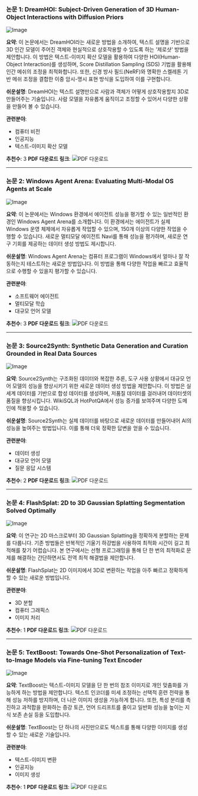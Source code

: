 ### 논문 1: DreamHOI: Subject-Driven Generation of 3D Human-Object Interactions with Diffusion Priors
![Image](https://cdn-thumbnails.huggingface.co/social-thumbnails/papers/2409.08278.png)

**요약**:
이 논문에서는 DreamHOI라는 새로운 방법을 소개하여, 텍스트 설명을 기반으로 3D 인간 모델이 주어진 객체와 현실적으로 상호작용할 수 있도록 하는 '제로샷' 방법을 제안합니다. 이 방법은 텍스트-이미지 확산 모델을 활용하여 다양한 HOI(Human-Object Interaction)를 생성하며, Score Distillation Sampling (SDS) 기법을 활용해 인간 메쉬의 조정을 최적화합니다. 또한, 신경 방사 필드(NeRF)와 명확한 스켈레톤 기반 메쉬 조정을 결합한 이중 암시-명시 표현 방식을 도입하여 이를 구현합니다.

**쉬운설명**:
DreamHOI는 텍스트 설명만으로 사람과 객체가 어떻게 상호작용할지 3D로 만들어주는 기술입니다. 사람 모델을 자유롭게 움직이고 조정할 수 있어서 다양한 상황을 만들어 볼 수 있습니다.

**관련분야**:
- 컴퓨터 비전
- 인공지능
- 텍스트-이미지 확산 모델

**추천수**: 3
**PDF 다운로드 링크**: ![PDF 다운로드](https://arxiv.org/pdf/2409.08278)

---

### 논문 2: Windows Agent Arena: Evaluating Multi-Modal OS Agents at Scale
![Image](https://cdn-thumbnails.huggingface.co/social-thumbnails/papers/2409.08264.png)

**요약**:
이 논문에서는 Windows 환경에서 에이전트 성능을 평가할 수 있는 일반적인 환경인 Windows Agent Arena를 소개합니다. 이 환경에서는 에이전트가 실제 Windows 운영 체제에서 자유롭게 작업할 수 있으며, 150개 이상의 다양한 작업을 수행할 수 있습니다. 새로운 멀티모달 에이전트 Navi를 통해 성능을 평가하며, 새로운 연구 기회를 제공하는 데이터 생성 방법도 제시합니다.

**쉬운설명**:
Windows Agent Arena는 컴퓨터 프로그램이 Windows에서 얼마나 잘 작동하는지 테스트하는 새로운 방법입니다. 이 방법을 통해 다양한 작업을 빠르고 효율적으로 수행할 수 있을지 평가할 수 있습니다.

**관련분야**:
- 소프트웨어 에이전트
- 멀티모달 학습
- 대규모 언어 모델

**추천수**: 3
**PDF 다운로드 링크**: ![PDF 다운로드](https://arxiv.org/pdf/2409.08264)

---

### 논문 3: Source2Synth: Synthetic Data Generation and Curation Grounded in Real Data Sources
![Image](https://cdn-thumbnails.huggingface.co/social-thumbnails/papers/2409.08239.png)

**요약**:
Source2Synth는 구조화된 데이터와 복잡한 추론, 도구 사용 상황에서 대규모 언어 모델의 성능을 향상시키기 위한 새로운 데이터 생성 방법을 제안합니다. 이 방법은 실세계 데이터를 기반으로 합성 데이터를 생성하며, 저품질 데이터를 걸러내어 데이터셋의 품질을 향상시킵니다. WikiSQL과 HotPotQA에서 성능 증가를 보여주며 다양한 도메인에 적용할 수 있습니다.

**쉬운설명**:
Source2Synth는 실제 데이터를 바탕으로 새로운 데이터를 만들어내어 AI의 성능을 높여주는 방법입니다. 이를 통해 더욱 정확한 답변을 얻을 수 있습니다.

**관련분야**:
- 데이터 생성
- 대규모 언어 모델
- 질문 응답 시스템

**추천수**: 2
**PDF 다운로드 링크**: ![PDF 다운로드](https://arxiv.org/pdf/2409.08239)

---

### 논문 4: FlashSplat: 2D to 3D Gaussian Splatting Segmentation Solved Optimally
![Image](https://cdn-thumbnails.huggingface.co/social-thumbnails/papers/2409.08270.png)

**요약**:
이 연구는 2D 마스크로부터 3D Gaussian Splatting을 정확하게 분할하는 문제를 다룹니다. 기존 방법들은 반복적인 기울기 하강법을 사용하여 최적화 시간이 길고 최적해를 찾기 어렵습니다. 본 연구에서는 선형 프로그래밍을 통해 단 한 번의 최적화로 문제를 해결하는 간단하면서도 전역 최적 해결법을 제안합니다.

**쉬운설명**:
FlashSplat는 2D 이미지에서 3D로 변환하는 작업을 아주 빠르고 정확하게 할 수 있는 새로운 방법입니다.

**관련분야**:
- 3D 분할
- 컴퓨터 그래픽스
- 이미지 처리

**추천수**: 1
**PDF 다운로드 링크**: ![PDF 다운로드](https://arxiv.org/pdf/2409.08270)

---

### 논문 5: TextBoost: Towards One-Shot Personalization of Text-to-Image Models via Fine-tuning Text Encoder
![Image](https://cdn-thumbnails.huggingface.co/social-thumbnails/papers/2409.08248.png)

**요약**:
TextBoost는 텍스트-이미지 모델을 단 한 번의 참조 이미지로 개인 맞춤화를 가능하게 하는 방법을 제안합니다. 텍스트 인코더를 미세 조정하는 선택적 훈련 전략을 통해 성능 저하를 방지하며, 더 나은 이미지 생성을 가능하게 합니다. 또한, 특성 분리를 촉진하고 과적합을 완화하는 증강 토큰, 언어 드리프트를 줄이고 일반화 성능을 높이는 지식 보존 손실 등을 도입합니다.

**쉬운설명**:
TextBoost는 단 하나의 사진만으로도 텍스트를 통해 다양한 이미지를 생성할 수 있는 새로운 기술입니다.

**관련분야**:
- 텍스트-이미지 변환
- 인공지능
- 이미지 생성

**추천수**: 1
**PDF 다운로드 링크**: ![PDF 다운로드](https://arxiv.org/pdf/2409.08248)